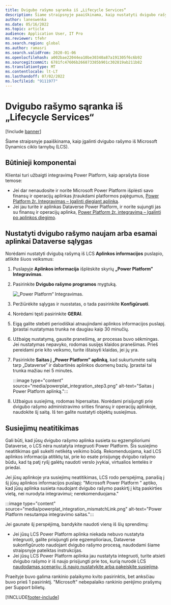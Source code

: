 ```yaml
---
title: Dvigubo rašymo sąranka iš „Lifecycle Services“
description: Šiame straipsnyje paaiškinama, kaip nustatyti dvigubo rašymo ryšį naudojant Microsoft Dynamics ciklo tarnybas (LCS).
author: laneswenka
ms.date: 05/16/2022
ms.topic: article
audience: Application User, IT Pro
ms.reviewer: tfehr
ms.search.region: global
ms.author: ramasri
ms.search.validFrom: 2020-01-06
ms.openlocfilehash: a002bae22044ea10be30340a87a191305f6c6b92
ms.sourcegitcommit: 6781fc47606b266873385b901c302819ab211b82
ms.translationtype: MT
ms.contentlocale: lt-LT
ms.lasthandoff: 07/02/2022
ms.locfileid: "9111977"
---
```

# <a name="dual-write-setup-from-lifecycle-services"></a>Dvigubo rašymo sąranka iš „Lifecycle Services“

[!include [banner](../../includes/banner.md)]



Šiame straipsnyje paaiškinama, kaip įgalinti dvigubo rašymo iš Microsoft Dynamics ciklo tarnybų (LCS).

## <a name="prerequisites"></a>Būtinieji komponentai

Klientai turi užbaigti integravimą Power Platform, kaip aprašyta šiose temose:

- Jei dar nenaudosite ir norite Microsoft Power Platform išplėsti savo finansų ir operacijų aplinkas įtraukdami platformos pajėgumus, [Power Platform žr. Integravimas – Įgalinti diegiant aplinką](../../power-platform/enable-power-platform-integration.md#enable-during-deploy).
- Jei jau turite ir aplinkas Dataverse Power Platform, ir norite sujungti jas su finansų ir operacijų aplinka, [Power Platform žr. integravimą – Įgalinti po aplinkos diegimo](../../power-platform/enable-power-platform-integration.md#enable-after-deploy).

## <a name="set-up-dual-write-for-new-or-existing-dataverse-environments"></a>Nustatyti dvigubo rašymo naujam arba esamai aplinkai Dataverse sąlygas

Norėdami nustatyti dvigubą rašymą iš LCS **Aplinkos informacijos** puslapio, atlikite šiuos veiksmus:

1. Puslapyje **Aplinkos informacija** išplėskite skyrių **„Power Platform” Integravimas**.

2. Pasirinkite **Dvigubo rašymo programos** mygtuką.

    ![„Power Platform“ Integravimas.](media/powerplat_integration_step2.png)

3. Peržiūrėkite sąlygas ir nuostatas, o tada pasirinkite **Konfigūruoti**.

4. Norėdami tęsti pasirinkite **GERAI**.

5. Eigą galite stebėti periodiškai atnaujindami aplinkos informacijos puslapį. Įprastai nustatymas trunka ne daugiau kaip 30 minučių.  

6. Užbaigę nustatymą, gausite pranešimą, ar procesas buvo sėkmingas. Jei nustatymas nepavyko, rodomas susijęs klaidos pranešimas. Prieš pereidami prie kito veiksmo, turite ištaisyti klaidas, jei jų yra.

7. Pasirinkite **Saitas į „Power Platform” aplinką**, kad sukurtumėte saitą tarp „Dataverse” ir dabartinės aplinkos duomenų bazių. Įprastai tai trunka mažiau nei 5 minutes.

    :::image type="content" source="media/powerplat_integration_step3.png" alt-text="Saitas į Power Platform aplinką.":::

8. Užbaigus susiejimą, rodomas hipersaitas. Norėdami prisijungti prie dvigubo rašymo administravimo srities finansų ir operacijų aplinkoje, naudokite šį saitą. Iš ten galite nustatyti objektų susiejimus.

## <a name="linking-mismatch"></a>Susiejimų neatitikimas

Gali būti, kad jūsų dvigubo rašymo aplinka susieta su egzemplioriumi Dataverse, o LCS nėra nustatyta integruoti Power Platform. Šis susiejimo neatitikimas gali sukelti netikėtą veikimo būdą. Rekomenduojama, kad LCS aplinkos informacija atitiktų tai, prie ko esate prisijungę dvigubo rašymo būdu, kad tą patį ryšį galėtų naudoti verslo įvykiai, virtualios lentelės ir priedai.

Jei jūsų aplinkoje yra susiejimų neatitikimas, LCS rodo perspėjimą, panašią į šį jūsų aplinkos informacijos puslapį: "Microsoft Power Platform " aptiko, kad jūsų aplinka susieta naudojant dvigubo rašymo paskirtį į kitą paskirties vietą, nei nurodyta integravimui; nerekomenduojama."

:::image type="content" source="media/powerplat_integration_mismatchLink.png" alt-text="Power Platform nesutampa integravimo saitas.":::

Jei gaunate šį perspėjimą, bandykite naudoti vieną iš šių sprendimų:

- Jei jūsų LCS Power Platform aplinka niekada nebuvo nustatyta integruoti, galite prisijungti prie egzemplioriaus, Dataverse sukonfigūruoto naudojant dvigubo rašymo procesą, naudodami šiame straipsnyje pateiktas instrukcijas.
- Jei jūsų LCS Power Platform aplinka jau nustatyta integruoti, turite atsieti dvigubo rašymo ir iš naujo prisijungti prie tos, kurią nurodė LCS [naudodamas scenarijų: iš naujo nustatykite arba pakeiskite susiejimą](relink-environments.md#scenario-reset-or-change-linking).

Praeityje buvo galima rankinio palaikymo kvito pasirinktis, bet anksčiau buvo prieš 1 pasirinktį.  "Microsoft" nebepalaiko rankinio perėjimo prašymų per Support bilietų.

[!INCLUDE[footer-include](../../../../includes/footer-banner.md)]

